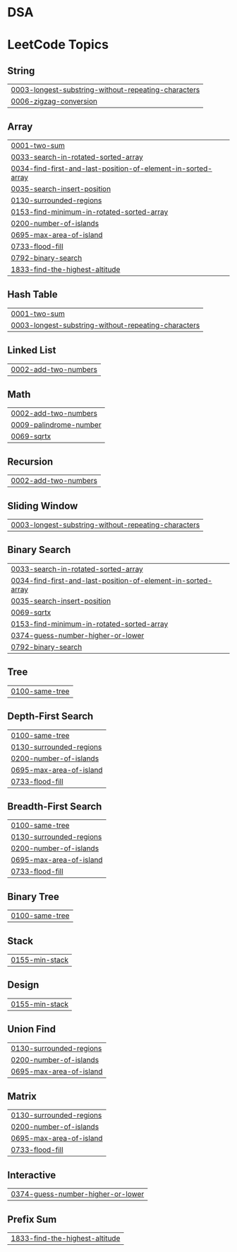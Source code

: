 # DSA

<!---LeetCode Topics Start-->
# LeetCode Topics
## String
|  |
| ------- |
| [0003-longest-substring-without-repeating-characters](https://github.com/Ddhawan2003/DSA/tree/master/0003-longest-substring-without-repeating-characters) |
| [0006-zigzag-conversion](https://github.com/Ddhawan2003/DSA/tree/master/0006-zigzag-conversion) |
## Array
|  |
| ------- |
| [0001-two-sum](https://github.com/Ddhawan2003/DSA/tree/master/0001-two-sum) |
| [0033-search-in-rotated-sorted-array](https://github.com/Ddhawan2003/DSA/tree/master/0033-search-in-rotated-sorted-array) |
| [0034-find-first-and-last-position-of-element-in-sorted-array](https://github.com/Ddhawan2003/DSA/tree/master/0034-find-first-and-last-position-of-element-in-sorted-array) |
| [0035-search-insert-position](https://github.com/Ddhawan2003/DSA/tree/master/0035-search-insert-position) |
| [0130-surrounded-regions](https://github.com/Ddhawan2003/DSA/tree/master/0130-surrounded-regions) |
| [0153-find-minimum-in-rotated-sorted-array](https://github.com/Ddhawan2003/DSA/tree/master/0153-find-minimum-in-rotated-sorted-array) |
| [0200-number-of-islands](https://github.com/Ddhawan2003/DSA/tree/master/0200-number-of-islands) |
| [0695-max-area-of-island](https://github.com/Ddhawan2003/DSA/tree/master/0695-max-area-of-island) |
| [0733-flood-fill](https://github.com/Ddhawan2003/DSA/tree/master/0733-flood-fill) |
| [0792-binary-search](https://github.com/Ddhawan2003/DSA/tree/master/0792-binary-search) |
| [1833-find-the-highest-altitude](https://github.com/Ddhawan2003/DSA/tree/master/1833-find-the-highest-altitude) |
## Hash Table
|  |
| ------- |
| [0001-two-sum](https://github.com/Ddhawan2003/DSA/tree/master/0001-two-sum) |
| [0003-longest-substring-without-repeating-characters](https://github.com/Ddhawan2003/DSA/tree/master/0003-longest-substring-without-repeating-characters) |
## Linked List
|  |
| ------- |
| [0002-add-two-numbers](https://github.com/Ddhawan2003/DSA/tree/master/0002-add-two-numbers) |
## Math
|  |
| ------- |
| [0002-add-two-numbers](https://github.com/Ddhawan2003/DSA/tree/master/0002-add-two-numbers) |
| [0009-palindrome-number](https://github.com/Ddhawan2003/DSA/tree/master/0009-palindrome-number) |
| [0069-sqrtx](https://github.com/Ddhawan2003/DSA/tree/master/0069-sqrtx) |
## Recursion
|  |
| ------- |
| [0002-add-two-numbers](https://github.com/Ddhawan2003/DSA/tree/master/0002-add-two-numbers) |
## Sliding Window
|  |
| ------- |
| [0003-longest-substring-without-repeating-characters](https://github.com/Ddhawan2003/DSA/tree/master/0003-longest-substring-without-repeating-characters) |
## Binary Search
|  |
| ------- |
| [0033-search-in-rotated-sorted-array](https://github.com/Ddhawan2003/DSA/tree/master/0033-search-in-rotated-sorted-array) |
| [0034-find-first-and-last-position-of-element-in-sorted-array](https://github.com/Ddhawan2003/DSA/tree/master/0034-find-first-and-last-position-of-element-in-sorted-array) |
| [0035-search-insert-position](https://github.com/Ddhawan2003/DSA/tree/master/0035-search-insert-position) |
| [0069-sqrtx](https://github.com/Ddhawan2003/DSA/tree/master/0069-sqrtx) |
| [0153-find-minimum-in-rotated-sorted-array](https://github.com/Ddhawan2003/DSA/tree/master/0153-find-minimum-in-rotated-sorted-array) |
| [0374-guess-number-higher-or-lower](https://github.com/Ddhawan2003/DSA/tree/master/0374-guess-number-higher-or-lower) |
| [0792-binary-search](https://github.com/Ddhawan2003/DSA/tree/master/0792-binary-search) |
## Tree
|  |
| ------- |
| [0100-same-tree](https://github.com/Ddhawan2003/DSA/tree/master/0100-same-tree) |
## Depth-First Search
|  |
| ------- |
| [0100-same-tree](https://github.com/Ddhawan2003/DSA/tree/master/0100-same-tree) |
| [0130-surrounded-regions](https://github.com/Ddhawan2003/DSA/tree/master/0130-surrounded-regions) |
| [0200-number-of-islands](https://github.com/Ddhawan2003/DSA/tree/master/0200-number-of-islands) |
| [0695-max-area-of-island](https://github.com/Ddhawan2003/DSA/tree/master/0695-max-area-of-island) |
| [0733-flood-fill](https://github.com/Ddhawan2003/DSA/tree/master/0733-flood-fill) |
## Breadth-First Search
|  |
| ------- |
| [0100-same-tree](https://github.com/Ddhawan2003/DSA/tree/master/0100-same-tree) |
| [0130-surrounded-regions](https://github.com/Ddhawan2003/DSA/tree/master/0130-surrounded-regions) |
| [0200-number-of-islands](https://github.com/Ddhawan2003/DSA/tree/master/0200-number-of-islands) |
| [0695-max-area-of-island](https://github.com/Ddhawan2003/DSA/tree/master/0695-max-area-of-island) |
| [0733-flood-fill](https://github.com/Ddhawan2003/DSA/tree/master/0733-flood-fill) |
## Binary Tree
|  |
| ------- |
| [0100-same-tree](https://github.com/Ddhawan2003/DSA/tree/master/0100-same-tree) |
## Stack
|  |
| ------- |
| [0155-min-stack](https://github.com/Ddhawan2003/DSA/tree/master/0155-min-stack) |
## Design
|  |
| ------- |
| [0155-min-stack](https://github.com/Ddhawan2003/DSA/tree/master/0155-min-stack) |
## Union Find
|  |
| ------- |
| [0130-surrounded-regions](https://github.com/Ddhawan2003/DSA/tree/master/0130-surrounded-regions) |
| [0200-number-of-islands](https://github.com/Ddhawan2003/DSA/tree/master/0200-number-of-islands) |
| [0695-max-area-of-island](https://github.com/Ddhawan2003/DSA/tree/master/0695-max-area-of-island) |
## Matrix
|  |
| ------- |
| [0130-surrounded-regions](https://github.com/Ddhawan2003/DSA/tree/master/0130-surrounded-regions) |
| [0200-number-of-islands](https://github.com/Ddhawan2003/DSA/tree/master/0200-number-of-islands) |
| [0695-max-area-of-island](https://github.com/Ddhawan2003/DSA/tree/master/0695-max-area-of-island) |
| [0733-flood-fill](https://github.com/Ddhawan2003/DSA/tree/master/0733-flood-fill) |
## Interactive
|  |
| ------- |
| [0374-guess-number-higher-or-lower](https://github.com/Ddhawan2003/DSA/tree/master/0374-guess-number-higher-or-lower) |
## Prefix Sum
|  |
| ------- |
| [1833-find-the-highest-altitude](https://github.com/Ddhawan2003/DSA/tree/master/1833-find-the-highest-altitude) |
<!---LeetCode Topics End-->